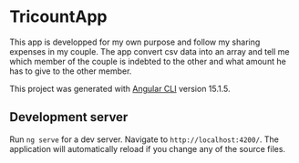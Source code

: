 # TricountApp

This app is developped for my own purpose and follow my sharing expenses in my couple.
The app convert csv data into an array and tell me which member of the couple is indebted to the other and what amount he has to give to the other member.

This project was generated with [Angular CLI](https://github.com/angular/angular-cli) version 15.1.5.

## Development server

Run `ng serve` for a dev server. Navigate to `http://localhost:4200/`. The application will automatically reload if you change any of the source files.